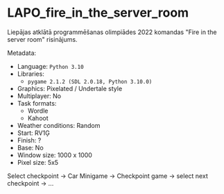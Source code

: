 # LAPO_fire_in_the_server_room
Liepājas atklātā programmēšanas olimpiādes 2022 komandas "Fire in the server room" risinājums.



Metadata:
 - Language: `Python 3.10`
 - Libraries:
   - `pygame 2.1.2 (SDL 2.0.18, Python 3.10.0)`
 - Graphics: Pixelated / Undertale style
 - Multiplayer: No
 - Task formats:
   - Wordle
   - Kahoot
 - Weather conditions: Random
 - Start: RV1Ģ
 - Finish: ?
 - Base: No
 - Window size: 1000 x 1000
 - Pixel size: 5x5

Select checkpoint -> Car Minigame -> Checkpoint game -> select next checkpoint -> ...
